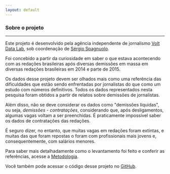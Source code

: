 ```yaml
---
layout: default
---
```


### Sobre o projeto

---

Este projeto é desenvolvido pela agência independente de jornalismo [Volt Data Lab](http://voltdata.info), sob coordenação de [Sérgio Spagnuolo](http://twitter.com/voltdata).

Foi concebido a partir da curiosidade em saber o que estava acontecendo com as redações brasileiras após diversas demissões em massa em diversas redações brasileiras em 2014 e parte de 2015.

Os dados desse projeto devem ser olhados mais como uma referência das dificuldades que estão sendo enfrentadas por jornalistas do que como um estudo com números definitivos. Todos os dados representados nesta pesquisa foram obtidos a partir de relatos sobre demissões de jornalistas.

Além disso, não se deve considerar os dados como "demissões líquidas", ou seja, *demissões - contratações*, considerando que, após desligamentos, algumas vagas voltam a ser preenchidas. É praticamente impossível saber os dados de contratações das redações.

É seguro dizer, no entanto, que muitas vagas em redações foram extintas, e muitas das que foram repostas o foram com profissionais mais jovens e, consequentemente, com salários menores.

Para saber mais detalhadamente como o levantamento foi feito e conferir as referências, acesse a [Metodologia](metodologia.html).

Você também pode acessar o código desse projeto no [GitHub](https://github.com/voltdatalab/passaralhos).
